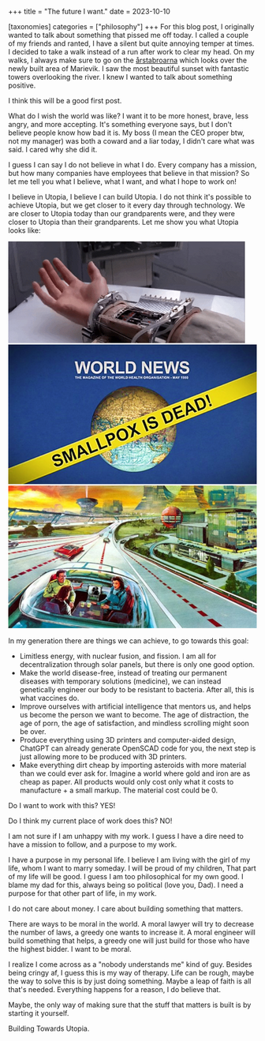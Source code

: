 +++
title = "The future I want."
date = 2023-10-10

[taxonomies]
categories = ["philosophy"]
+++
For this blog post, I originally wanted to talk about something that pissed me off today. I called a couple of my friends and ranted, I have a silent but quite annoying temper at times. I decided to take a walk instead of a run after work to clear my head. On my walks, I always make sure to go on the [årstabroarna](https://en.wikipedia.org/wiki/%C3%85rstabroarna) which looks over the newly built area of Marievik. I saw the most beautiful sunset with fantastic towers overlooking the river. I knew I wanted to talk about something positive.

I think this will be a good first post.

What do I wish the world was like? I want it to be more honest, brave, less angry, and more accepting. It's something everyone says, but I don't believe people know how bad it is. My boss (I mean the CEO proper btw, not my manager) was both a coward and a liar today, I didn't care what was said. I cared why she did it. 

I guess I can say I do not believe in what I do. Every company has a mission, but how many companies have employees that believe in that mission? So let me tell you what I believe, what I want, and what I hope to work on!

I believe in Utopia, I believe I can build Utopia. I do not think it's possible to achieve Utopia, but we get closer to it every day through technology. We are closer to Utopia today than our grandparents were, and they were closer to Utopia than their grandparents. Let me show you what Utopia looks like:

![cyborg](https://github.com/21st-centuryman/21st-centuryman.github.io/blob/main/images/cyborg_hand.gif?raw=true)
![disease](https://github.com/21st-centuryman/21st-centuryman.github.io/blob/main/images/smallpox_news.png?raw=true)
![futurism](https://github.com/21st-centuryman/21st-centuryman.github.io/blob/main/images/retrofuturism.jpg?raw=true)

In my generation there are things we can achieve, to go towards this goal:

* Limitless energy, with nuclear fusion, and fission. I am all for decentralization through solar panels, but there is only one good option.
* Make the world disease-free, instead of treating our permanent diseases with temporary solutions (medicine), we can instead genetically engineer our body to be resistant to bacteria. After all, this is what vaccines do.
* Improve ourselves with artificial intelligence that mentors us, and helps us become the person we want to become. The age of distraction, the age of porn, the age of satisfaction, and mindless scrolling might soon be over.
* Produce everything using 3D printers and computer-aided design, ChatGPT can already generate OpenSCAD code for you, the next step is just allowing more to be produced with 3D printers.
* Make everything dirt cheap by importing asteroids with more material than we could ever ask for. Imagine a world where gold and iron are as cheap as paper. All products would only cost only what it costs to manufacture + a small markup. The material cost could be 0.

Do I want to work with this? YES!

Do I think my current place of work does this? NO!

I am not sure if I am unhappy with my work. I guess I have a dire need to have a mission to follow, and a purpose to my work. 

I have a purpose in my personal life. I believe I am living with the girl of my life, whom I want to marry someday. I will be proud of my children, That part of my life will be good. I guess I am too philosophical for my own good. I blame my dad for this, always being so political (love you, Dad). I need a purpose for that other part of life, in my work.

I do not care about money. I care about building something that matters. 

There are ways to be moral in the world. A moral lawyer will try to decrease the number of laws, a greedy one wants to increase it. A moral engineer will build something that helps, a greedy one will just build for those who have the highest bidder. I want to be moral.

I realize I come across as a "nobody understands me" kind of guy. Besides being cringy af, I guess this is my way of therapy. Life can be rough, maybe the way to solve this is by just doing something. Maybe a leap of faith is all that's needed. Everything happens for a reason, I do believe that. 

Maybe, the only way of making sure that the stuff that matters is built is by starting it yourself.

Building Towards Utopia.
